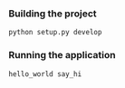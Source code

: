 ### Building the project

    python setup.py develop

### Running the application

    hello_world say_hi
